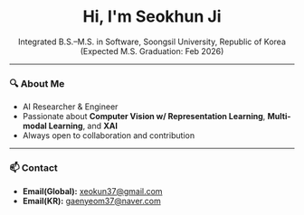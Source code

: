 <div align="center">

# Hi, I'm Seokhun Ji  
Integrated B.S.–M.S. in Software, Soongsil University, Republic of Korea
(Expected M.S. Graduation: Feb 2026)
</div>

---

### 🔍 About Me
- AI Researcher & Engineer
- Passionate about **Computer Vision w/ Representation Learning**, **Multi-modal Learning**, and **XAI**
- Always open to collaboration and contribution

---

### 📫 Contact

- **Email(Global):** xeokun37@gmail.com
- **Email(KR):** gaenyeom37@naver.com
